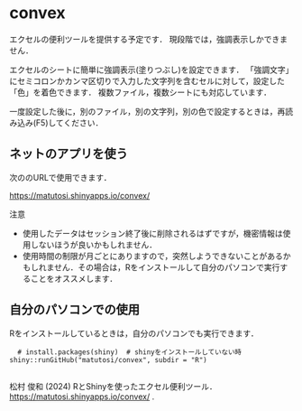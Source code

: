 # convex

エクセルの便利ツールを提供する予定です．
現段階では，強調表示しかできません．

エクセルのシートに簡単に強調表示(塗りつぶし)を設定できます．
「強調文字」にセミコロンかカンマ区切りで入力した文字列を含むセルに対して，設定した「色」を着色できます．
複数ファイル，複数シートにも対応しています．

一度設定した後に，別のファイル，別の文字列，別の色で設定するときは，再読み込み(F5)してください．


## ネットのアプリを使う

次ののURLで使用できます．

https://matutosi.shinyapps.io/convex/

注意
- 使用したデータはセッション終了後に削除されるはずですが，機密情報は使用しないほうが良いかもしれません．   
- 使用時間の制限が月ごとにありますので，突然しようできないことがあるかもしれません．その場合は，Rをインストールして自分のパソコンで実行することをオススメします．   


## 自分のパソコンでの使用

Rをインストールしているときは，自分のパソコンでも実行できます．

```
  # install.packages(shiny)  # shinyをインストールしていない時
shiny::runGitHub("matutosi/convex", subdir = "R")
```

## 


松村 俊和 (2024) RとShinyを使ったエクセル便利ツール．https://matutosi.shinyapps.io/convex/ .

